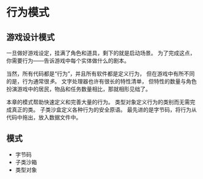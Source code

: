 # 行为模式

## 游戏设计模式

一旦做好游戏设定，挂满了角色和道具，剩下的就是启动场景。 为了完成这点，你需要行为——告诉游戏中每个实体做什么的剧本。

当然，所有代码都是“行为”，并且所有软件都是定义行为， 但在游戏中有所不同的是，行为通常很*多*。 文字处理器也许有很长的特性清单， 但特性的数量与角色扮演游戏中的居民，物品和任务数量相比，那就相形见绌了。

本章的模式帮助快速定义和完善大量的行为。 类型对象定义行为的类别而无需完成真正的类。 子类沙盒定义各种行为的安全原语。 最先进的是字节码，将行为从代码中拖出，放入数据文件中。

## 模式

*   字节码
*   子类沙箱
*   类型对象